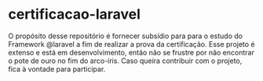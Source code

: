 # certificacao-laravel
O propósito desse repositório é fornecer subsídio para para o estudo do Framework @laravel a fim de realizar a prova da certificação. Esse projeto é extenso e está em desenvolvimento, então não se frustre por não encontrar o pote de ouro no fim do arco-íris. Caso queira contribuir com o projeto, fica à vontade para participar.
